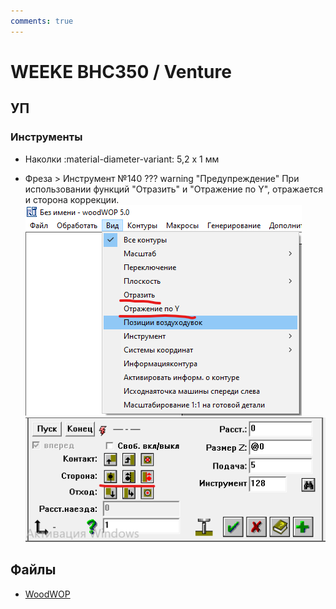 ```yaml
---
comments: true
---
```


# WEEKE BHC350 / Venture
## УП
### Инструменты
  * Наколки :material-diameter-variant: 5,2 x 1 мм
  
  * Фреза > Инструмент №140
??? warning "Предупреждение"
    При использовании функций "Отразить" и "Отражение по Y", отражается и сторона коррекции.
    ![Alt text](images/Sc01.png) ![Alt text](images/Sc02.png)

## Файлы
  * [WoodWOP](https://disk.yandex.com/d/TJKstsXMf-yTAw)
